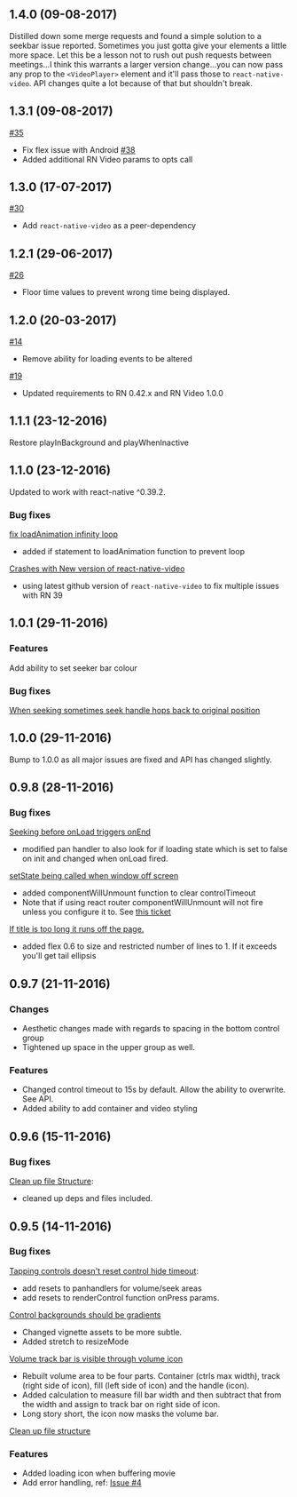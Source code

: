 ## 1.4.0 (09-08-2017)
Distilled down some merge requests and found a simple solution to a seekbar issue reported. Sometimes you just gotta give your elements a little more space. Let this be a lesson not to rush out push requests between meetings...I think this warrants a larger version change...you can now pass any prop to the `<VideoPlayer>` element and it'll pass those to `react-native-video`. API changes quite a lot because of that but shouldn't break. 

## 1.3.1 (09-08-2017)
[#35](https://github.com/itsnubix/react-native-video-controls/pull/35)
  - Fix flex issue with Android
[#38](https://github.com/itsnubix/react-native-video-controls/pull/38)
  - Added additional RN Video params to opts call

## 1.3.0 (17-07-2017)
[#30](https://github.com/itsnubix/react-native-video-controls/issues/30)
  - Add `react-native-video` as a peer-dependency

## 1.2.1 (29-06-2017)
[#26](https://github.com/itsnubix/react-native-video-controls/issues/26)
  - Floor time values to prevent wrong time being displayed.

## 1.2.0 (20-03-2017)

[#14](https://github.com/itsnubix/react-native-video-controls/issues/14)
  - Remove ability for loading events to be altered

[#19](https://github.com/itsnubix/react-native-video-controls/issues/19)
  - Updated requirements to RN 0.42.x and RN Video 1.0.0

## 1.1.1 (23-12-2016)

Restore playInBackground and playWhenInactive

## 1.1.0 (23-12-2016)

Updated to work with react-native ^0.39.2.

### Bug fixes

[fix loadAnimation infinity loop](https://github.com/itsnubix/react-native-video-controls/pull/13)
  - added if statement to loadAnimation function to prevent loop

[Crashes with New version of react-native-video](https://github.com/itsnubix/react-native-video-controls/issues/12)
  - using latest github version of `react-native-video` to fix multiple issues with RN 39

## 1.0.1 (29-11-2016)

### Features

Add ability to set seeker bar colour

### Bug fixes

[When seeking sometimes seek handle hops back to original position](https://github.com/itsnubix/react-native-video-controls/issues/9)

## 1.0.0 (29-11-2016)

Bump to 1.0.0 as all major issues are fixed and API has changed slightly.

## 0.9.8 (28-11-2016)

### Bug fixes

[Seeking before onLoad triggers onEnd](https://github.com/itsnubix/react-native-video-controls/issues/8)
  - modified pan handler to also look for if loading state which is set to false on init and changed when onLoad fired.

[setState being called when window off screen](https://github.com/itsnubix/react-native-video-controls/issues/7)
  - added componentWillUnmount function to clear controlTimeout
  - Note that if using react router componentWillUnmount will not fire unless you configure it to. See [this ticket](https://github.com/aksonov/react-native-router-flux/issues/131)

[If title is too long it runs off the page.](https://github.com/itsnubix/react-native-video-controls/issues/6)
  - added flex 0.6 to size and restricted number of lines to 1. If it exceeds you'll get tail ellipsis

## 0.9.7 (21-11-2016)

### Changes

  - Aesthetic changes made with regards to spacing in the bottom control group
  - Tightened up space in the upper group as well.

### Features

  - Changed control timeout to 15s by default. Allow the ability to overwrite. See API.
  - Added ability to add container and video styling

## 0.9.6 (15-11-2016)

### Bug fixes

[Clean up file Structure](https://github.com/itsnubix/react-native-video-controls/issues/5):

  - cleaned up deps and files included.

## 0.9.5 (14-11-2016)

### Bug fixes
[Tapping controls doesn't reset control hide timeout](https://github.com/itsnubix/react-native-video-controls/issues/1):

  - add resets to panhandlers for volume/seek areas
  - add resets to renderControl function onPress params.

[Control backgrounds should be gradients](https://github.com/itsnubix/react-native-video-controls/issues/2)

  - Changed vignette assets to be more subtle.
  - Added stretch to resizeMode

[Volume track bar is visible through volume icon](https://github.com/itsnubix/react-native-video-controls/issues/3)

  - Rebuilt volume area to be four parts. Container (ctrls max width), track (right side of icon), fill (left side of icon) and the handle (icon).
  - Added calculation to measure fill bar width and then subtract that from the width and assign to track bar on right side of icon.
  - Long story short, the icon now masks the volume bar.

[Clean up file structure](https://github.com/itsnubix/react-native-video-controls/issues/5)

### Features

- Added loading icon when buffering movie
- Add error handling, ref: [Issue #4](https://github.com/itsnubix/react-native-video-controls/issues/4)
